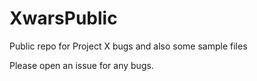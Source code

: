 # XwarsPublic
Public repo for Project X bugs and also some sample files

Please open an issue for any bugs. 
